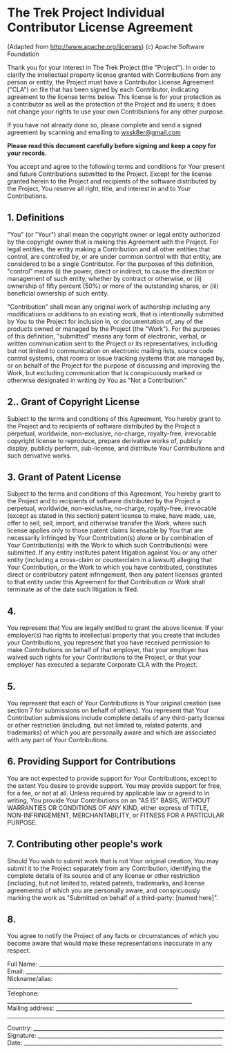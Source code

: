 # The Trek Project Individual Contributor License Agreement
(Adapted from http://www.apache.org/licenses) (c) Apache Software Foundation

Thank you for your interest in The Trek Project (the "Project"). In order to
clarify the intellectual property license granted with Contributions from any
person or entity, the Project must have a Contributor License Agreement ("CLA")
on file that has been signed by each Contributor, indicating agreement to the
license terms below. This license is for your protection as a contributor as
well as the protection of the Project and its users; it does not change your
rights to use your own Contributions for any other purpose.

If you have not already done so, please complete and send a signed agreement by
scanning and emailing to wxsk8er@gmail.com

**Please read this document carefully before signing and keep a copy for your
records.**

You accept and agree to the following terms and conditions for Your present and
future Contributions submitted to the Project. Except for the license granted
herein to the Project and recipients of the software distributed by the Project,
You reserve all right, title, and interest in and to Your Contributions.

## 1. Definitions

"You" (or "Your") shall mean the copyright owner or legal entity authorized by
the copyright owner that is making this Agreement with the Project. For legal
entities, the entity making a Contribution and all other entities that control,
are controlled by, or are under common control with that entity, are considered
to be a single Contributor. For the purposes of this definition, "control" means
(i) the power, direct or indirect, to cause the direction or management of such
entity, whether by contract or otherwise, or (ii) ownership of fifty percent
(50%) or more of the outstanding shares, or (iii) beneficial ownership of such
entity.

"Contribution" shall mean any original work of authorship including any
modifications or additions to an existing work, that is intentionally submitted
by You to the Project for inclusion in, or documentation of, any of the products
owned or managed by the Project (the "Work"). For the purposes of this
definition, "submitted" means any form of electronic, verbal, or written
communication sent to the Project or its representatives, including but not
limited to communication on electronic mailing lists, source code control
systems, chat rooms or issue tracking systems that are managed by, or on behalf
of the Project for the purpose of discussing and improving the Work, but
excluding communication that is conspicuously marked or otherwise designated in
writing by You as "Not a Contribution."

## 2.. Grant of Copyright License
Subject to the terms and conditions of this Agreement, You hereby grant to the
Project and to recipients of software distributed by the Project a perpetual,
worldwide, non-exclusive, no-charge, royalty-free, irrevocable copyright license
to reproduce, prepare derivative works of, publicly display, publicly perform,
sub-license, and distribute Your Contributions and such derivative works.

## 3. Grant of Patent License
Subject to the terms and conditions of this Agreement, You hereby grant to the
Project and to recipients of software distributed by the Project a perpetual,
worldwide, non-exclusive, no-charge, royalty-free, irrevocable (except as
stated in this section) patent license to make, have made, use, offer to sell,
sell, import, and otherwise transfer the Work, where such license applies only
to those patent claims licensable by You that are necessarily infringed by Your
Contribution(s) alone or by combination of Your Contribution(s) with the Work
to which such Contribution(s) were submitted. If any entity institutes patent
litigation against You or any other entity (including a cross-claim or
counterclaim in a lawsuit) alleging that Your Contribution, or the Work to which
you have contributed, constitutes direct or contributory patent infringement,
then any patent licenses granted to that entity under this Agreement for that
Contribution or Work shall terminate as of the date such litigation is filed.

## 4.
You represent that You are legally entitled to grant the above license. If your
employer(s) has rights to intellectual property that you create that includes
your Contributions, you represent that you have received permission to make
Contributions on behalf of that employer, that your employer has waived such
rights for your Contributions to the Project, or that your employer has executed
a separate Corporate CLA with the Project.

## 5.
You represent that each of Your Contributions is Your original creation (see
section 7 for submissions on behalf of others). You represent that Your
Contribution submissions include complete details of any third-party license or
other restriction (including, but not limited to, related patents, and
trademarks) of which you are personally aware and which are associated with any
part of Your Contributions.

## 6. Providing Support for Contributions
You are not expected to provide support for Your Contributions, except to the
extent You desire to provide support. You may provide support for free, for a
fee, or not at all. Unless required by applicable law or agreed to in writing,
You provide Your Contributions on an "AS IS" BASIS, WITHOUT WARRANTIES OR
CONDITIONS OF ANY KIND, either express of TITLE, NON-INFRINGEMENT,
MERCHANTABILITY, or FITNESS FOR A PARTICULAR PURPOSE.

## 7. Contributing other people's work
Should You wish to submit work that is not Your original creation, You may
submit it to the Project separately from any Contribution, identifying the
complete details of its source and of any license or other restriction
(including, but not limited to, related patents, trademarks, and license
agreements) of which you are personally aware, and conspicuously marking the
work as "Submitted on behalf of a third-party: [named here]".

## 8.
You agree to notify the Project of any facts or circumstances of which you
become aware that would make these representations inaccurate in any respect.

Full Name: ___________________________________________________________________  
Email: _______________________________________________________________________  
Nickname/alias: ______________________________________________________________  
Telephone: ___________________________________________________________________  
Mailing address: _____________________________________________________________  
______________________________________________________________________________
Country: _____________________________________________________________________  
Signature: ___________________________________________________________________  
Date: ________________________________________________________________________  
